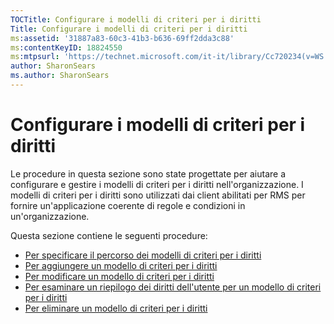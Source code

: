 ```yaml
---
TOCTitle: Configurare i modelli di criteri per i diritti
Title: Configurare i modelli di criteri per i diritti
ms:assetid: '31887a83-60c3-41b3-b636-69ff2dda3c88'
ms:contentKeyID: 18824550
ms:mtpsurl: 'https://technet.microsoft.com/it-it/library/Cc720234(v=WS.10)'
author: SharonSears
ms.author: SharonSears
---
```


Configurare i modelli di criteri per i diritti
==============================================

Le procedure in questa sezione sono state progettate per aiutare a configurare e gestire i modelli di criteri per i diritti nell'organizzazione. I modelli di criteri per i diritti sono utilizzati dai client abilitati per RMS per fornire un'applicazione coerente di regole e condizioni in un'organizzazione.

Questa sezione contiene le seguenti procedure:

-   [Per specificare il percorso dei modelli di criteri per i diritti](https://technet.microsoft.com/e1bee46d-33db-424f-ba45-1dcedcb883ab)
-   [Per aggiungere un modello di criteri per i diritti](https://technet.microsoft.com/1a5555cd-6d39-4078-a879-4106864674be)
-   [Per modificare un modello di criteri per i diritti](https://technet.microsoft.com/9580b934-bd6f-4097-9d3c-4fc14a3147fa)
-   [Per esaminare un riepilogo dei diritti dell'utente per un modello di criteri per i diritti](https://technet.microsoft.com/a3559cfd-3c80-4b6a-8e44-e4b42b98a76c)
-   [Per eliminare un modello di criteri per i diritti](https://technet.microsoft.com/9c9a1496-cf55-4c65-a4c6-9fe245edce00)
